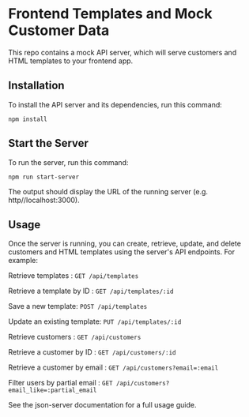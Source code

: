 # Frontend Templates and Mock Customer Data
 
This repo contains a mock API server, which will serve customers and HTML templates to your frontend app.

## Installation

To install the API server and its dependencies, run this command:

```npm install```

## Start the Server

To run the server, run this command: 

```npm run start-server```

The output should display the URL of the running server (e.g. http//localhost:3000).

## Usage

Once the server is running, you can create, retrieve, update, and delete customers and HTML templates using the server's API endpoints. For example:

Retrieve templates : `GET /api/templates`

Retrieve a template by ID : `GET /api/templates/:id`

Save a new template: `POST /api/templates`

Update an existing template: `PUT /api/templates/:id` 

Retrieve customers : `GET /api/customers`

Retrieve a customer by ID : `GET /api/customers/:id`

Retrieve a customer by email : `GET /api/customers?email=:email`

Filter users by partial email : `GET /api/customers?email_like=:partial_email`

See the json-server documentation for a full usage guide. 

